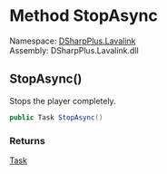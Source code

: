 # Method StopAsync

Namespace: [DSharpPlus.Lavalink](DSharpPlus.Lavalink.md)  
Assembly: DSharpPlus.Lavalink.dll

## <a id="DSharpPlus_Lavalink_LavalinkGuildConnection_StopAsync"></a>StopAsync\(\)

Stops the player completely.

```csharp
public Task StopAsync()
```

### Returns

[Task](https://learn.microsoft.com/dotnet/api/system.threading.tasks.task)

